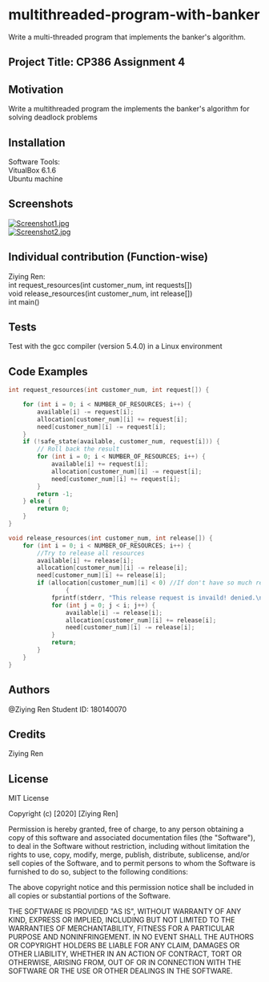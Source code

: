 # multithreaded-program-with-banker
Write a multi-threaded program that implements the banker's algorithm.

Project Title: 		CP386 Assignment 4
---

Motivation
---
Write a multithreaded program the implements the banker's algorithm for solving deadlock problems

Installation
---
Software Tools:<br>
VitualBox 6.1.6 <br>
Ubuntu machine <br>

Screenshots
---
[![Screenshot1.jpg](https://i.postimg.cc/mrykg0CY/Screenshot1.jpg)](https://postimg.cc/SXjkZ1ZR)<br>
[![Screenshot2.jpg](https://i.postimg.cc/NFSfnYvc/Screenshot2.jpg)](https://postimg.cc/K372K6Yq)

Individual contribution (Function-wise) 
---
Ziying Ren: <br>
int request_resources(int customer_num, int requests[]) <br>
void release_resources(int customer_num, int release[]) <br>
int main()

Tests
---
Test with the gcc compiler (version 5.4.0) in a Linux environment <br>

Code Examples
---
```c
int request_resources(int customer_num, int request[]) {

	for (int i = 0; i < NUMBER_OF_RESOURCES; i++) {
		available[i] -= request[i];
		allocation[customer_num][i] += request[i];
		need[customer_num][i] -= request[i];
	}
	if (!safe_state(available, customer_num, request[i])) {
		// Roll back the result
		for (int i = 0; i < NUMBER_OF_RESOURCES; i++) {
			available[i] += request[i];
			allocation[customer_num][i] -= request[i];
			need[customer_num][i] += request[i];
		}
		return -1;
	} else {
		return 0;
	}
}
```

```c
void release_resources(int customer_num, int release[]) {
	for (int i = 0; i < NUMBER_OF_RESOURCES; i++) {
		//Try to release all resources
		available[i] += release[i];
		allocation[customer_num][i] -= release[i];
		need[customer_num][i] += release[i];
		if (allocation[customer_num][i] < 0) //If don't have so much resources.
				{
			fprintf(stderr, "This release request is invaild! denied.\n");
			for (int j = 0; j < i; j++) {
				available[i] -= release[i];
				allocation[customer_num][i] += release[i];
				need[customer_num][i] -= release[i];
			}
			return;
		}
	}
}
```
Authors
---
@Ziying Ren
Student ID: 180140070

Credits
---
Ziying Ren

License
---
MIT License

Copyright (c) [2020] [Ziying Ren]

Permission is hereby granted, free of charge, to any person obtaining a copy
of this software and associated documentation files (the "Software"), to deal
in the Software without restriction, including without limitation the rights
to use, copy, modify, merge, publish, distribute, sublicense, and/or sell
copies of the Software, and to permit persons to whom the Software is
furnished to do so, subject to the following conditions:

The above copyright notice and this permission notice shall be included in all
copies or substantial portions of the Software.

THE SOFTWARE IS PROVIDED "AS IS", WITHOUT WARRANTY OF ANY KIND, EXPRESS OR
IMPLIED, INCLUDING BUT NOT LIMITED TO THE WARRANTIES OF MERCHANTABILITY,
FITNESS FOR A PARTICULAR PURPOSE AND NONINFRINGEMENT. IN NO EVENT SHALL THE
AUTHORS OR COPYRIGHT HOLDERS BE LIABLE FOR ANY CLAIM, DAMAGES OR OTHER
LIABILITY, WHETHER IN AN ACTION OF CONTRACT, TORT OR OTHERWISE, ARISING FROM,
OUT OF OR IN CONNECTION WITH THE SOFTWARE OR THE USE OR OTHER DEALINGS IN THE
SOFTWARE.
